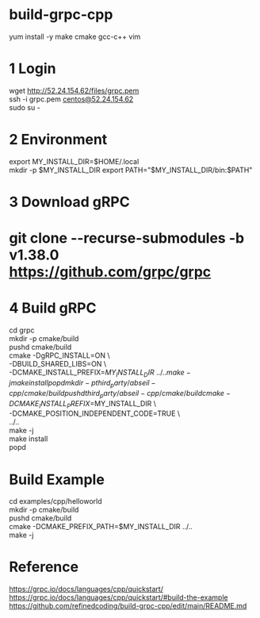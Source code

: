 # build-grpc-cpp
yum install -y make cmake gcc-c++ vim    

# 1 Login
wget http://52.24.154.62/files/grpc.pem    
ssh -i grpc.pem centos@52.24.154.62    
sudo su -    
    
# 2 Environment
export MY_INSTALL_DIR=$HOME/.local    
mkdir -p $MY_INSTALL_DIR    
export PATH="$MY_INSTALL_DIR/bin:$PATH"    
    
# 3 Download gRPC
# git clone --recurse-submodules -b v1.38.0 https://github.com/grpc/grpc    
    
# 4 Build gRPC
cd grpc    
mkdir -p cmake/build    
pushd cmake/build    
cmake -DgRPC_INSTALL=ON \    
      -DBUILD_SHARED_LIBS=ON \    
      -DCMAKE_INSTALL_PREFIX=$MY_INSTALL_DIR \    
      ../..    
make -j    
make install    
popd    
mkdir -p third_party/abseil-cpp/cmake/build    
pushd third_party/abseil-cpp/cmake/build    
cmake -DCMAKE_INSTALL_PREFIX=$MY_INSTALL_DIR \    
      -DCMAKE_POSITION_INDEPENDENT_CODE=TRUE \    
      ../..    
make -j    
make install    
popd    
    
# Build Example
cd examples/cpp/helloworld    
mkdir -p cmake/build    
pushd cmake/build    
cmake -DCMAKE_PREFIX_PATH=$MY_INSTALL_DIR ../..    
make -j    
    
# Reference
https://grpc.io/docs/languages/cpp/quickstart/    
https://grpc.io/docs/languages/cpp/quickstart/#build-the-example    
https://github.com/refinedcoding/build-grpc-cpp/edit/main/README.md    
